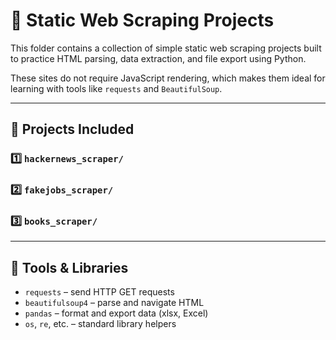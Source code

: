 # 🧾 Static Web Scraping Projects

This folder contains a collection of simple static web scraping projects built to practice HTML parsing, data extraction, and file export using Python.

These sites do not require JavaScript rendering, which makes them ideal for learning with tools like `requests` and `BeautifulSoup`.

---

## 📁 Projects Included

### 1️⃣ `hackernews_scraper/` 

### 2️⃣ `fakejobs_scraper/`

### 3️⃣ `books_scraper/`


---

## 🔧 Tools & Libraries

- `requests`       – send HTTP GET requests
- `beautifulsoup4` – parse and navigate HTML
- `pandas`         – format and export data (xlsx, Excel)
- `os`, `re`, etc. – standard library helpers